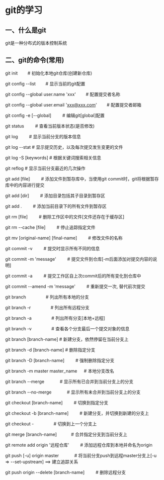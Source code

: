 # git的学习
## 一、什么是git
git是一种分布式的版本控制系统

## 二、git的命令(常用)

git init    &emsp;&emsp;# 初始化本地git仓库(创建新仓库)
<br/>

git config --list   &emsp;&emsp;# 显示当前的git配置

git config --global user.name 'xxx' &emsp;&emsp;# 配置提交者名称

git config --global user.email 'xxx@xxx.com' &emsp;&emsp;# 配置提交者邮箱

git config -e [--global] &emsp;&emsp; # 编辑git[global]配置
<br/>

git status  &emsp;&emsp; # 查看当前版本状态(是否修改)

git log     &emsp;&emsp; # 显示当前分支的版本信息

git log --stat  # 显示提交历史，以及每次提交发生变更的文件

git log -S [keywords] # 根据关键词搜索相关信息

git reflog  # 显示当前分支最近的几次操作
<br/>

git add [file]  &emsp;&emsp; # 添加文件到暂存库中，当使用git commit时，git将根据暂存库中的内容进行提交

git add [dir]   &emsp;&emsp; # 添加目录包括其子目录到暂存区

git add .       &emsp;&emsp; # 添加当前目录下的所有文件到暂存区
<br/>

git rm [file]   &emsp;&emsp; # 删除工作区中的文件[文件还存在于缓存区]

git rm --cache [file] &emsp;&emsp; # 停止追踪指定文件

git mv [original-name] [final-name]  &emsp;&emsp; # 修改文件的名称
<br/>

git commit -v   &emsp;&emsp; # 提交时显示所有不同的信息

git commit -m 'message' &emsp;&emsp; # 提交文件到仓库[-m后面添加对提交内容的说明]

git commit -a &emsp;&emsp; # 提交工作区自上次commit后的所有变化到仓库中

git commit --amend -m 'message' &emsp;&emsp; # 重新提交一次, 替代前次提交
<br/>

git branch  &emsp;&emsp;&emsp;&emsp; # 列出所有本地的分支

git branch -r  &emsp;&emsp;&emsp;&emsp; # 列出所有远程分支

git branch -a  &emsp;&emsp;&emsp;&emsp; # 列出所有分支[本地+远程]

git branch -v  &emsp;&emsp;&emsp;&emsp; # 查看各个分支最后一个提交对象的信息

git branch [branch-name]    # 新建分支，依然停留在当前分支上

git branch -d [branch-name] # 删除指定分支

git branch -D [branch-name] &emsp;&emsp; # 强制删除指定分支

git branch -m master master_name &emsp; # 本地分支改名

git branch --merge &emsp;&emsp;&emsp; # 显示所有已合并到当前分支上的分支

git branch --no-merge &emsp;&emsp;&emsp; # 显示所有未合并到当前分支上的分支 
<br/>

git checkout [branch-name] &emsp;&emsp; # 切换到指定分支

git checkout -b [branch-name] &emsp;&emsp; # 新建分支，并切换到新建的分支上

git checkout - &emsp;&emsp;&emsp;&emsp; # 切换到上一个分支上
<br/>

git merge [branch-name] &emsp;&emsp;&emsp;# 合并指定分支到当前分支上
<br/>

git remote add origin '远程仓库' &emsp;&emsp; # 添加远程仓库到本地并命名为origin

git push [-u] origin master &emsp;&emsp;&emsp; # 将当前分支push到远程master分支上[-u => --set-upstream] ==> 建立追踪关系

git push origin --delete [branch-name] &emsp;&emsp; # 删除远程分支
